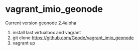 vagrant_imio_geonode
====================

Current version geonode 2.4alpha

1. install last virtualbox and vagrant
2. git clone https://github.com/Geode/vagrant_imio_geonode
3. vagrant up
